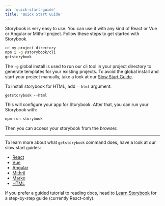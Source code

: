 ```yaml
---
id: 'quick-start-guide'
title: 'Quick Start Guide'
---
```


Storybook is very easy to use. You can use it with any kind of React or Vue or Angular or Mithril project.
Follow these steps to get started with Storybook.

```sh
cd my-project-directory
npm i -g @storybook/cli
getstorybook
```
The `-g` global install is used to run our cli tool in your project directory to generate templates for your existing projects. To avoid the global install and start your project manually, take a look at our [Slow Start Guide](/basics/slow-start-guide/).

To install storybook for HTML, add `--html` argument:
```
getstorybook --html
```
 
This will configure your app for Storybook. After that, you can run your Storybook with:

```sh
npm run storybook
```

Then you can access your storybook from the browser.

* * *

To learn more about what `getstorybook` command does, have a look at our slow start guides:
* [React](/basics/guide-react/)
* [Vue](/basics/guide-vue/)
* [Angular](/basics/guide-angular/)
* [Mithril](/basics/guide-mithril/)
* [Marko](/basics/guide-marko/)
* [HTML](/basics/guide-html/)


If you prefer a guided tutorial to reading docs, head to [Learn Storybook](https://www.learnstorybook.com) for a step-by-step guide (currently React-only).
